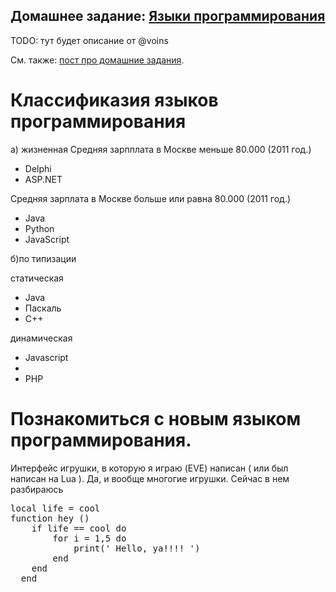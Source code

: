 ## Домашнее задание: [Языки программирования](https://github.com/yandex-shri/lectures/blob/master/15-programming-languages.md)

TODO: тут будет описание от @voins

См. также: [пост про домашние задания](http://clubs.ya.ru/4611686018427468886/replies.xml?item_no=450).

# Классификазия языков программирования
 а) жизненная
 Средняя зарпплата в Москве меньше 80.000 (2011 год.)
<ul>
 	<li>Delphi</li>
 	<li>ASP.NET</li>
</ul>

 Cредняя зарплата в Москве больше или равна 80.000 (2011 год.)
<ul>
	<li>Java</li>
	<li>Python</li>
	<li>JavaScript</li>
</ul>

 б)по типизации

  статическая 
<ul>
  <li>Java</li>
  <li>Паскаль</li>
  <li>С++</li>
</ul>


  динамическая
<ul>
  	<li>Javascript<li>
  	<li>PHP</li>
</ul>

 # Познакомиться с новым языком программирования.

  Интерфейс игрушки, в которую я играю (EVE) написан ( или был написан на Lua ). Да, и вообще многогие игрушки. Сейчас в нем разбираюсь

<pre>
local life = cool
function hey ()
	if life == cool do
	  	for i = 1,5 do 
	  		print(' Hello, ya!!!! ')
	  	end
	end
  end
</pre>

